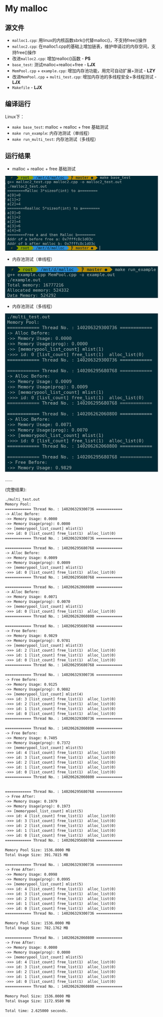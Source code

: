 # My malloc
## 源文件
- `malloc1.cpp`: 用linux的内核函数sbrk()代替malloc()，不支持free()操作
- `malloc2.cpp`: 在malloc1.cpp的基础上增加链表，维护申请过的内存空间，支持free()操作
- 改进`malloc2.cpp`: 增加realloc()函数 - **PS**
- `base_test`: 测试malloc+realloc+free - **LJX**
- `MemPool.cpp` + `example.cpp`: 增加内存池功能，用完可自动扩展+测试 - **LZY**
- 改进`MemPool.cpp` + `multi_test.cpp`: 增加内存池的多线程安全+多线程测试 - **LJX**
- `Makefile` - **LJX**

## 编译运行

Linux下：
- `make base_test`: malloc + realloc + free 基础测试
- `make run_example`: 内存池测试（单线程）
- `make run_multi_test`: 内存池测试（多线程）

## 运行结果

- malloc + realloc + free 基础测试

![Base Test](./base_test.jpg)

- 内存池测试（单线程）

![Single Thread](./single_thread.jpg)

- 内存池测试（多线程）

![Multiple Thread](./multi_thread.jpg)

......

(完整结果):
```
./multi_test.out
Memory Pool:
============ Thread No. : 140206329300736 ============
-> Alloc Before:
->> Memory Usage: 0.0000
->> Memory Usage(prog): 0.0000
->> [memorypool_list_count] mlist(1)
->>> id: 0 [list_count] free_list(1)  alloc_list(0)
============ Thread No. : 140206329300736 ============

============ Thread No. : 140206295680768 ============
-> Alloc Before:
->> Memory Usage: 0.0009
->> Memory Usage(prog): 0.0009
->> [memorypool_list_count] mlist(1)
->>> id: 0 [list_count] free_list(1)  alloc_list(0)
============ Thread No. : 140206295680768 ============

============ Thread No. : 140206262060800 ============
-> Alloc Before:
->> Memory Usage: 0.0071
->> Memory Usage(prog): 0.0070
->> [memorypool_list_count] mlist(1)
->>> id: 0 [list_count] free_list(1)  alloc_list(0)
============ Thread No. : 140206262060800 ============

============ Thread No. : 140206295680768 ============
-> Free Before:
->> Memory Usage: 0.9829
->> Memory Usage(prog): 0.9781
->> [memorypool_list_count] mlist(3)
->>> id: 2 [list_count] free_list(1)  alloc_list(0)
->>> id: 1 [list_count] free_list(1)  alloc_list(0)
->>> id: 0 [list_count] free_list(1)  alloc_list(0)
============ Thread No. : 140206295680768 ============

============ Thread No. : 140206329300736 ============
-> Free Before:
->> Memory Usage: 0.9125
->> Memory Usage(prog): 0.9082
->> [memorypool_list_count] mlist(4)
->>> id: 3 [list_count] free_list(1)  alloc_list(0)
->>> id: 2 [list_count] free_list(1)  alloc_list(0)
->>> id: 1 [list_count] free_list(1)  alloc_list(0)
->>> id: 0 [list_count] free_list(1)  alloc_list(0)
============ Thread No. : 140206329300736 ============

============ Thread No. : 140206262060800 ============
-> Free Before:
->> Memory Usage: 0.7405
->> Memory Usage(prog): 0.7372
->> [memorypool_list_count] mlist(5)
->>> id: 4 [list_count] free_list(1)  alloc_list(0)
->>> id: 3 [list_count] free_list(1)  alloc_list(0)
->>> id: 2 [list_count] free_list(1)  alloc_list(0)
->>> id: 1 [list_count] free_list(1)  alloc_list(0)
->>> id: 0 [list_count] free_list(1)  alloc_list(0)
============ Thread No. : 140206262060800 ============


============ Thread No. : 140206295680768 ============
-> Free After:
->> Memory Usage: 0.1979
->> Memory Usage(prog): 0.1973
->> [memorypool_list_count] mlist(5)
->>> id: 4 [list_count] free_list(1)  alloc_list(0)
->>> id: 3 [list_count] free_list(1)  alloc_list(0)
->>> id: 2 [list_count] free_list(1)  alloc_list(0)
->>> id: 1 [list_count] free_list(1)  alloc_list(0)
->>> id: 0 [list_count] free_list(1)  alloc_list(0)
============ Thread No. : 140206295680768 ============

Memory Pool Size: 1536.0000 MB
Total Usage Size: 391.7815 MB

============ Thread No. : 140206329300736 ============
-> Free After:
->> Memory Usage: 0.0998
->> Memory Usage(prog): 0.0995
->> [memorypool_list_count] mlist(5)
->>> id: 4 [list_count] free_list(1)  alloc_list(0)
->>> id: 3 [list_count] free_list(1)  alloc_list(0)
->>> id: 2 [list_count] free_list(1)  alloc_list(0)
->>> id: 1 [list_count] free_list(1)  alloc_list(0)
->>> id: 0 [list_count] free_list(1)  alloc_list(0)
============ Thread No. : 140206329300736 ============

Memory Pool Size: 1536.0000 MB
Total Usage Size: 782.1762 MB

============ Thread No. : 140206262060800 ============
-> Free After:
->> Memory Usage: 0.0000
->> Memory Usage(prog): 0.0000
->> [memorypool_list_count] mlist(5)
->>> id: 4 [list_count] free_list(1)  alloc_list(0)
->>> id: 3 [list_count] free_list(1)  alloc_list(0)
->>> id: 2 [list_count] free_list(1)  alloc_list(0)
->>> id: 1 [list_count] free_list(1)  alloc_list(0)
->>> id: 0 [list_count] free_list(1)  alloc_list(0)
============ Thread No. : 140206262060800 ============

Memory Pool Size: 1536.0000 MB
Total Usage Size: 1172.9580 MB

Total time: 2.625000 seconds.
```

